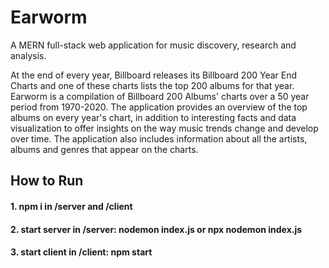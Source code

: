 # Earworm

A MERN full-stack web application for music discovery, research and analysis.

At the end of every year, Billboard releases its Billboard 200 Year End Charts and one of these charts lists the top 200 albums for that year. Earworm is a compilation of Billboard 200 Albums' charts over a 50 year period from 1970-2020. The application provides an overview of the top albums on every year's chart, in addition to interesting facts and data visualization to offer insights on the way music trends change and develop over time. The application also includes information about all the artists, albums and genres that appear on the charts.

## How to Run
#### 1. npm i in /server and /client ####
#### 2. start server in /server: nodemon index.js or npx nodemon index.js ####
#### 3. start client in /client: npm start ####
